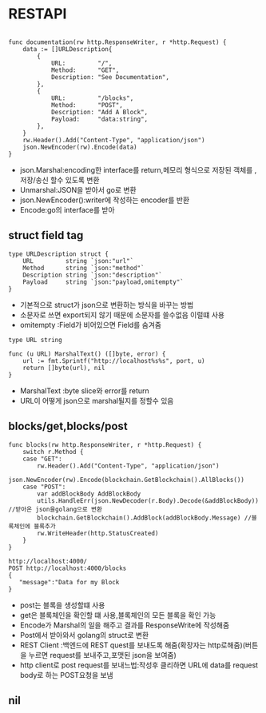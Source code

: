 # RESTAPI
```

func documentation(rw http.ResponseWriter, r *http.Request) {
	data := []URLDescription{
		{
			URL:         "/",
			Method:      "GET",
			Description: "See Documentation",
		},
		{
			URL:         "/blocks",
			Method:      "POST",
			Description: "Add A Block",
			Payload:     "data:string",
		},
	}
	rw.Header().Add("Content-Type", "application/json")
	json.NewEncoder(rw).Encode(data)
}
```
- json.Marshal:encoding한 interface를 return,메모리 형식으로 저장된 객체를 ,저장/송신 할수 있도록 변환
- Unmarshal:JSON을 받아서 go로 변환
- json.NewEncoder():writer에 작성하는 encoder를 반환
- Encode:go의 interface를 받아

## struct field tag
```
type URLDescription struct {
	URL         string `json:"url"`
	Method      string `json:"method"`
	Description string `json:"description"`
	Payload     string `json:"payload,omitempty"`
}

```
- 기본적으로 struct가 json으로 변환하는 방식을 바꾸는 방법
- 소문자로 쓰면 export되지 않기 때문에 소문자를 쓸수없음 이럴떄 사용
- omitempty :Field가 비어있으면 Field를 숨겨줌



```
type URL string

func (u URL) MarshalText() ([]byte, error) {
	url := fmt.Sprintf("http://localhost%s%s", port, u)
	return []byte(url), nil
}

```
- MarshalText :byte slice와 error를 return
- URL이 어떻게 json으로 marshal될지를 정할수 있음

## blocks/get,blocks/post

```
func blocks(rw http.ResponseWriter, r *http.Request) {
	switch r.Method {
	case "GET":
		rw.Header().Add("Content-Type", "application/json")
		json.NewEncoder(rw).Encode(blockchain.GetBlockchain().AllBlocks())
	case "POST":
		var addBlockBody AddBlockBody
		utils.HandleErr(json.NewDecoder(r.Body).Decode(&addBlockBody)) //받아온 json을golang으로 변환
		blockchain.GetBlockchain().AddBlock(addBlockBody.Message) //블록체인에 블록추가
		rw.WriteHeader(http.StatusCreated)
	}
}

```
```
http://localhost:4000/
POST http://localhost:4000/blocks
{
   "message":"Data for my Block
}
```
- post는 블록을 생성할떄 사용
- get은 블록체인을 확인할 떄 사용,블록체인의 모든 블록을 확인 가능
- Encode가 Marshal의 일을 해주고 결과를 ResponseWrite에 작성해줌
- Post에서 받아와서 golang의 struct로 변환
- REST Client :백엔드에 REST quest를 보내도록 해줌(확장자는 http로해줌)(버튼을 누르면 request를 보내주고,포맷된 json을 보여줌)
- http client로 post request를 보내느법:작성후 클리하면 URL에 data를 request body로 하는 POST요청을 보냄

## nil


